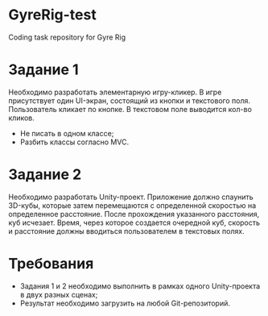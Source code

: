 # GyreRig-test
Coding task repository for Gyre Rig

# Задание 1 
Необходимо разработать элементарную игру-кликер. В игре присутствует один UI-экран,  состоящий из кнопки и текстового поля. Пользователь кликает по кнопке. В текстовом поле  выводится кол-во кликов.  
* Не писать в одном классе;
* Разбить классы согласно MVC. 
# Задание 2 
Необходимо разработать Unity-проект. Приложение должно спаунить 3D-кубы, которые затем  перемещаются с определенной скоростью на определенное расстояние. После прохождения  указанного расстояния, куб исчезает. Время, через которое создается очередной куб, скорость  и расстояние должны вводиться пользователем в текстовых полях. 

# Требования
* Задания 1 и 2 необходимо выполнить в рамках одного Unity-проекта в двух разных  сценах;  
* Результат необходимо загрузить на любой Git-репозиторий. 
